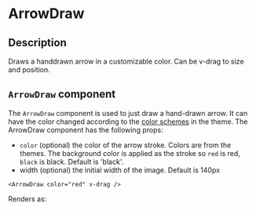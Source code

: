 # ArrowDraw

## Description

Draws a handdrawn arrow in a customizable color. Can be v-drag to size and position.

## `ArrowDraw` component

The `ArrowDraw` component is used to just draw a hand-drawn arrow. It can have the color
changed according to the [color schemes](/colors) in the theme. The ArrowDraw component has the following props:

- `color` (optional) the color of the arrow stroke. Colors are from the themes. The background color is applied as the stroke so `red` is red, `black` is black. Default is 'black'.
- width (optional) the initial width of the image. Default is 140px

```vue
<ArrowDraw color="red" v-drag />
```

Renders as:

<ArrowDraw color='red' />
